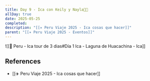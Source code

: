 ```yaml
---
title: Day 9 - Ica con Keily y Nayla👶🏿
allDay: true
date: 2025-05-25
completed: 
description: "[[✈️ Peru Viaje 2025 - Ica cosas que hacer]]"
parent: "[[✈️ Peru Viaje 2025 - Eventos]]"
---
```

![[🦙 Peru - Ica tour de 3 dias#Día 1 Ica - Laguna de Huacachina - Ica]]
## References
* [[✈️ Peru Viaje 2025 - Ica cosas que hacer]]